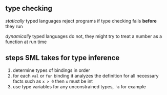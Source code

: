 ## type checking
*statically* typed languages reject programs if type checking fails **before** they run

*dynamically* typed languages do not, they might try to treat a number as a function at run time
## steps SML takes for type inference
1. determine types of bindings in order
2. for each `val` or `fun` binding it analyzes the definition for all necessary facts such as `x > 0` then `x` must be int
3. use type variables for any unconstrained types, `'a` for example